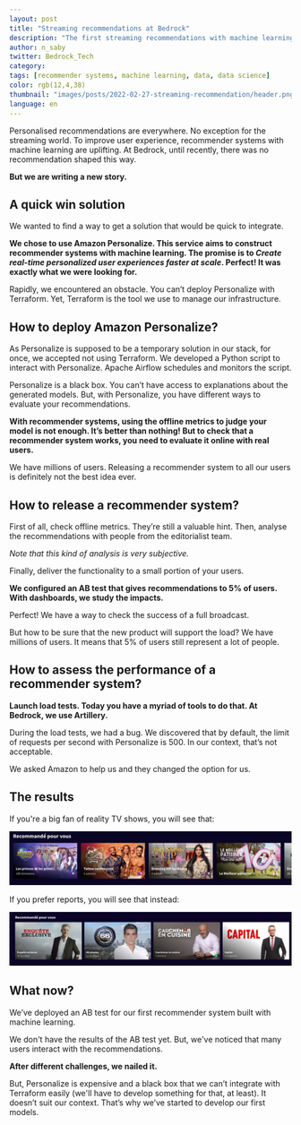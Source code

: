 ```yaml
---
layout: post
title: "Streaming recommendations at Bedrock"
description: "The first streaming recommendations with machine learning at Bedrock"
author: n_saby
twitter: Bedrock_Tech
category:
tags: [recommender systems, machine learning, data, data science]
color: rgb(12,4,38)
thumbnail: "images/posts/2022-02-27-streaming-recommendation/header.png"
language: en
---
```


Personalised recommendations are everywhere. No exception for the streaming world. To improve user experience, recommender systems with machine learning are uplifting.
At Bedrock, until recently, there was no recommendation shaped this way.   

**But we are writing a new story.**

## A quick win solution

We wanted to find a way to get a solution that would be quick to integrate.

**We chose to use Amazon Personalize. This service aims to construct recommender systems with machine learning. The promise is to *Create real-time personalized user experiences faster at scale*. Perfect! It was exactly what we were looking for.**

Rapidly, we encountered an obstacle. You can’t deploy Personalize with Terraform. Yet, Terraform is the tool we use to manage our infrastructure.

## How to deploy Amazon Personalize?

As Personalize is supposed to be a temporary solution in our stack, for once, we accepted not using Terraform. We developed a Python script to interact with Personalize. Apache Airflow schedules and monitors the script.

Personalize is a black box. You can’t have access to explanations about the generated models. But, with Personalize, you have different ways to evaluate your recommendations. 

**With recommender systems, using the offline metrics to judge your model is not enough. It’s better than nothing! But to check that a recommender system works, you need to evaluate it online with real users.** 

We have millions of users. Releasing a recommender system to all our users is definitely not the best idea ever.

## How to release a recommender system?

First of all, check offline metrics. They’re still a valuable hint. Then, analyse the recommendations with people from the editorialist team.

*Note that this kind of analysis is very subjective.*

Finally, deliver the functionality to a small portion of your users.

**We configured an AB test that gives recommendations to 5% of users. With dashboards, we study the impacts.**

Perfect! We have a way to check the success of a full broadcast.

But how to be sure that the new product will support the load? We have millions of users. It means that 5% of users still represent a lot of people.

## How to assess the performance of a recommender system?

**Launch load tests. Today you have a myriad of tools to do that. At Bedrock, we use Artillery.** 

During the load tests, we had a bug. We discovered that by default, the limit of requests per second with Personalize is 500. In our context, that’s not acceptable.

We asked Amazon to help us and they changed the option for us.

## The results

If you're a big fan of reality TV shows, you will see that:

![recommendations of reality TV shows](/images/posts/2022-02-27-streaming-recommendation/tv_reality_show.png)

If you prefer reports, you will see that instead:

![recommendations of reports](/images/posts/2022-02-27-streaming-recommendation/header.png)

## What now?

We’ve deployed an AB test for our first recommender system built with machine learning. 

We don't have the results of the AB test yet. But, we've noticed that many users interact with the recommendations.

**After different challenges, we nailed it.** 

But, Personalize is expensive and a black box that we can’t integrate with Terraform easily (we'll have to develop something for that, at least). It doesn’t suit our context. That’s why we’ve started to develop our first models.
